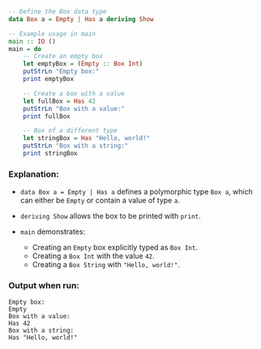 
```haskell
-- Define the Box data type
data Box a = Empty | Has a deriving Show

-- Example usage in main
main :: IO ()
main = do
    -- Create an empty box
    let emptyBox = (Empty :: Box Int)
    putStrLn "Empty box:"
    print emptyBox

    -- Create a box with a value
    let fullBox = Has 42
    putStrLn "Box with a value:"
    print fullBox

    -- Box of a different type
    let stringBox = Has "Hello, world!"
    putStrLn "Box with a string:"
    print stringBox
```

### Explanation:

* `data Box a = Empty | Has a` defines a polymorphic type `Box a`, which can either be `Empty` or contain a value of type `a`.
* `deriving Show` allows the box to be printed with `print`.
* `main` demonstrates:

  * Creating an `Empty` box explicitly typed as `Box Int`.
  * Creating a `Box Int` with the value `42`.
  * Creating a `Box String` with `"Hello, world!"`.

### Output when run:

```
Empty box:
Empty
Box with a value:
Has 42
Box with a string:
Has "Hello, world!"
```


